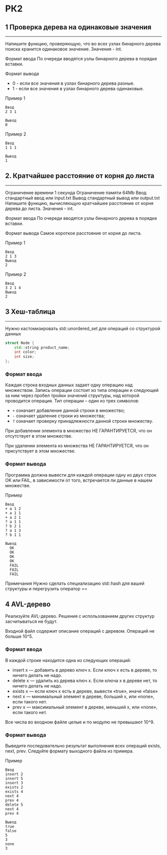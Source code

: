 # РК2

## 1 Проверка дерева на одинаковые значения
___
Напишите функцию, проверяющую, что во всех узлах бинарного дерева поиска хранится одинаковое значение.
Значения - int.

Формат ввода
По очереди вводятся узлы бинарного дерева в порядке вставки.

Формат вывода
- 0 - если все значения в узлах бинарного дерева разные.
- 1 - если все значения в узлах бинарного дерева одинаковые.

Пример 1

    Ввод	
    2 3 1

    Вывод
    0

Пример 2

    Ввод	
    1 1 1

    Вывод
    1


## 2. Кратчайшее расстояние от корня до листа
___
   Ограничение времени	1 секунда
   Ограничение памяти	64Mb
   Ввод	стандартный ввод или input.txt
   Вывод	стандартный вывод или output.txt
   Напишите функцию, вычисляющую кратчайшее расстояние от корня дерева до листа.
   Значения - int.

Формат ввода
По очереди вводятся узлы бинарного дерева в порядке вставки.

Формат вывода
Cамое короткое расстояние от корня до листа.

Пример 1

    Ввод	
    2 1 3
    Вывод
    2
Пример 2
    
    Ввод	
    3 2 1 4
    Вывод
    2

## 3  Хеш-таблица
___
Нужно кастомизировать std::unordered_set для операций со структурой данных

```cpp
struct Node {
    std::string product_name;
    int color;
    int size;
};
```
### Формат ввода

Каждая строка входных данных задает одну операцию над множеством.
Запись операции состоит из типа операции и следующей за ним через пробел тройки значений структуры, над которой проводится операция.
Тип операции – один из трех символов:
* `+` означает добавление данной строки в множество;
* `-` означает удаление строки из множества;
*  `?` означает проверку принадлежности данной строки множеству.

  При добавлении элемента в множество НЕ ГАРАНТИРУЕТСЯ, что он отсутствует в этом множестве.

  При удалении элемента из множества НЕ ГАРАНТИРУЕТСЯ, что он присутствует в этом множестве.

### Формат вывода

  Программа должна вывести для каждой операции одну из двух строк OK или FAIL, в зависимости от того, встречается ли данные в нашем множестве.

Пример

    Ввод	
    + a 1 2
    + a 1 1
    + a 2 1
    ? a 1 1
    ? b 2 1
    ? a 1 3
    ? b 1 1

    Вывод
      OK
      OK
      OK
      OK
      FAIL
      FAIL
      FAIL

  Примечания
  Нужно сделать специализацию std::hash для вашей структуры и перегрузить оператор ==


## 4 AVL-дерево

Реализуйте AVL-дерево. Решения с использованием других структур засчитываться не будут.

Входной файл содержит описание операций с деревом. Операций не больше 10^5.

### Формат ввода

В каждой строке находится одна из следующих операций:

* insert x — добавить в дерево ключ x. Если ключ x есть в дереве, то ничего делать не надо.
* delete x — удалить из дерева ключ x. Если ключа x в дереве нет, то ничего делать не надо.
* exists x — если ключ x есть в дереве, вывести «true», иначе «false»
* next x — минимальный элемент в дереве, больший x, или «none», если такого нет.
* prev x — максимальный элемент в дереве, меньший x, или «none», если такого нет.

Все числа во входном файле целые и по модулю не превышают 10^9.

### Формат вывода

Выведите последовательно результат выполнения всех операций exists, next, prev. Следуйте формату выходного файла из примера.

Пример

    Ввод	
    insert 2
    insert 5
    insert 3
    exists 2
    exists 4
    next 4
    prev 4
    delete 5
    next 4
    prev 4
    
    Вывод
    true
    false
    5
    3
    none
    3